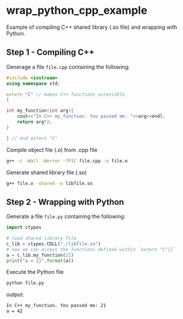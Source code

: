 # wrap_python_cpp_example
Example of compiling C++ shared library (.so file) and wrapping with Python.

## Step 1 - Compiling C++
Generage a file `file.cpp` containing the following:
```cpp
#include <iostream>
using namespace std;

extern "C" // makes C++ functions accessible
{

int my_function(int arg){
	cout<<"In C++ my_function. You passed me: "<<arg<<endl;
	return arg*2;
}

} // end extern "C"

```
Compile object file (.o) from .cpp file
```bash
g++ -c -Wall -Werror -fPIC file.cpp -o file.o
```
Generate shared library file (.so)
```bash
g++ file.o -shared -o libfile.so
```

## Step 2 - Wrapping with Python
Generate a file `file.py` containing the following:
```python
import ctypes

# load shared library file
c_lib = ctypes.CDLL("./libfile.so")
# now we can access the functions defined within `extern "C"{}`
a = c_lib.my_function(21)
print("a = {}".format(a))

```
Execute the Python file
```bash
python file.py
```
output:
```bash
In C++ my_function. You passed me: 21
a = 42

```
